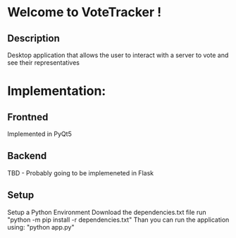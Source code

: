 # Welcome to VoteTracker !
## Description
Desktop application that allows the user to interact with a server to vote and see their representatives



# Implementation:
## Frontned
Implemented in PyQt5

## Backend
TBD - Probably going to be implemeneted in Flask

## Setup
Setup a Python Environment
Download the dependencies.txt file
run "python -m pip install -r dependencies.txt"
Than you can run the application using: "python app.py"

